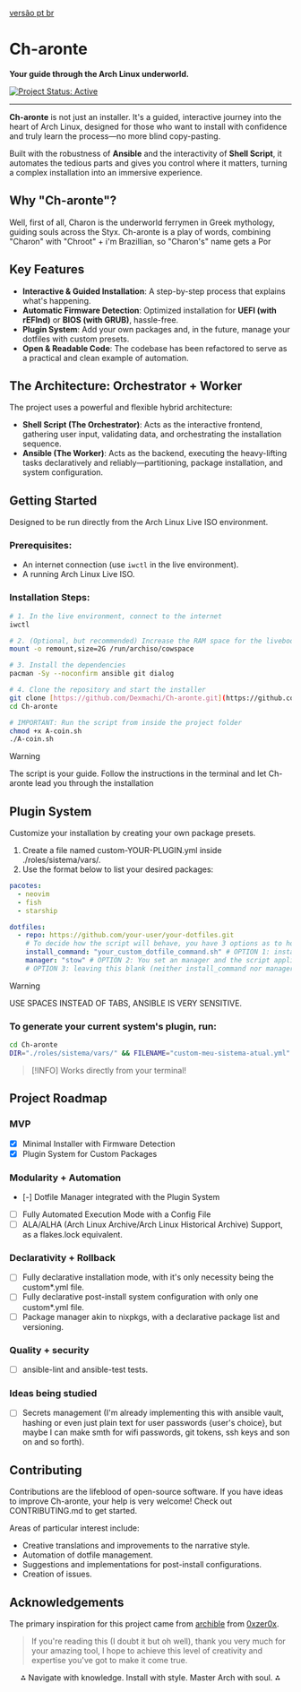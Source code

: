 [versão pt br](./READMEpt_BR.md)
# Ch-aronte

**Your guide through the Arch Linux underworld.**

[![Project Status: Active](https://img.shields.io/badge/status-active-success.svg)](https://github.com/Dexmachi/Ch-aronte)

---

**Ch-aronte** is not just an installer. It's a guided, interactive journey into the heart of Arch Linux, designed for those who want to install with confidence and truly learn the process—no more blind copy-pasting.

Built with the robustness of **Ansible** and the interactivity of **Shell Script**, it automates the tedious parts and gives you control where it matters, turning a complex installation into an immersive experience.

## Why "Ch-aronte"?
Well, first of all, Charon is the underworld ferrymen in Greek mythology, guiding souls across the Styx. Ch-aronte is a play of words, combining "Charon" with "Chroot" + i'm Brazillian, so "Charon's" name gets a Por

## Key Features

* **Interactive & Guided Installation**: A step-by-step process that explains what's happening.
* **Automatic Firmware Detection**: Optimized installation for **UEFI (with rEFInd)** or **BIOS (with GRUB)**, hassle-free.
* **Plugin System**: Add your own packages and, in the future, manage your dotfiles with custom presets.
* **Open & Readable Code**: The codebase has been refactored to serve as a practical and clean example of automation.

## The Architecture: Orchestrator + Worker

The project uses a powerful and flexible hybrid architecture:

* **Shell Script (The Orchestrator)**: Acts as the interactive frontend, gathering user input, validating data, and orchestrating the installation sequence.
* **Ansible (The Worker)**: Acts as the backend, executing the heavy-lifting tasks declaratively and reliably—partitioning, package installation, and system configuration.

## Getting Started

Designed to be run directly from the Arch Linux Live ISO environment.

### Prerequisites:

* An internet connection (use `iwctl` in the live environment).
* A running Arch Linux Live ISO.

### Installation Steps:

```bash
# 1. In the live environment, connect to the internet
iwctl

# 2. (Optional, but recommended) Increase the RAM space for the liveboot
mount -o remount,size=2G /run/archiso/cowspace

# 3. Install the dependencies
pacman -Sy --noconfirm ansible git dialog

# 4. Clone the repository and start the installer
git clone [https://github.com/Dexmachi/Ch-aronte.git](https://github.com/Dexmachi/Ch-aronte.git)
cd Ch-aronte

# IMPORTANT: Run the script from inside the project folder
chmod +x A-coin.sh
./A-coin.sh
```
> [!WARNING]
> The script is your guide. Follow the instructions in the terminal and let Ch-aronte lead you through the installation

## Plugin System

Customize your installation by creating your own package presets.
1. Create a file named custom-YOUR-PLUGIN.yml inside ./roles/sistema/vars/.
2. Use the format below to list your desired packages:
```YAML
pacotes:
  - neovim
  - fish
  - starship

dotfiles:
  - repo: https://github.com/your-user/your-dotfiles.git
    # To decide how the script will behave, you have 3 options as to how it will work.
    install_command: "your_custom_dotfile_command.sh" # OPTION 1: install_command is an variable that you can set to decide how the script will install your dotfiles. It uses the root of your repo as a base point, so be aware of that.
    manager: "stow" # OPTION 2: You set an manager and the script applies it to every folder in your repo.
    # OPTION 3: leaving this blank (neither install_command nor manager) makes it so the script searches for a "install.sh" inside of the root of your repo, using it as a basis to install your dotfiles.
```
> [!WARNING]
> USE SPACES INSTEAD OF TABS, ANSIBLE IS VERY SENSITIVE.

### To generate your current system's plugin, run:
```bash
cd Ch-aronte
DIR="./roles/sistema/vars/" && FILENAME="custom-meu-sistema-atual.yml" && mkdir -p "$DIR" && echo "pacotes:" > "$DIR/$FILENAME" && pacman -Qqen | sed 's/^/  - /' >> "$DIR/$FILENAME" && echo "Plugin gerado com sucesso em '$DIR/$FILENAME'!"
```
> [!INFO]
> Works directly from your terminal!


## Project Roadmap

### MVP
- [x] Minimal Installer with Firmware Detection
- [x] Plugin System for Custom Packages

### Modularity + Automation
- [-] Dotfile Manager integrated with the Plugin System
- [ ] Fully Automated Execution Mode with a Config File
- [ ] ALA/ALHA (Arch Linux Archive/Arch Linux Historical Archive) Support, as a flakes.lock equivalent.

### Declarativity + Rollback
- [ ] Fully declarative installation mode, with it's only necessity being the custom*.yml file.
- [ ] Fully declarative post-install system configuration with only one custom*.yml file.
- [ ] Package manager akin to nixpkgs, with a declarative package list and versioning.

### Quality + security
- [ ] ansible-lint and ansible-test tests.

### Ideas being studied
- [ ] Secrets management (I'm already implementing this with ansible vault, hashing or even just plain text for user passwords {user's choice}, but maybe I can make smth for wifi passwords, git tokens, ssh keys and son on and so forth).

## Contributing

Contributions are the lifeblood of open-source software. If you have ideas to improve Ch-aronte, your help is very welcome! Check out CONTRIBUTING.md to get started.

Areas of particular interest include:

- Creative translations and improvements to the narrative style.
- Automation of dotfile management.
- Suggestions and implementations for post-install configurations.
- Creation of issues.

## Acknowledgements

The primary inspiration for this project came from [archible](https://github.com/0xzer0x/archible) from [0xzer0x](https://github.com/0xzer0x).
> If you're reading this (I doubt it but oh well), thank you very much for your amazing tool, I hope to achieve this level of creativity and expertise you've got to make it come true.

<div align="center">
⁂ Navigate with knowledge. Install with style. Master Arch with soul. ⁂
</div>
